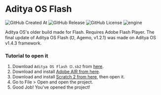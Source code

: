 # Aditya OS Flash

<img alt="GitHub Created At" src="https://img.shields.io/github/created-at/AdityaOS/Aditya-OS-Flash?color=%238a2be2"> <img alt="GitHub Release" src="https://img.shields.io/github/v/release/AdityaOS/Aditya-OS-Flash?color=%23a9e43a"> <img alt="GitHub License" src="https://img.shields.io/github/license/AdityaOS/Aditya-OS-Flash?color=blue"> <img alt="engine" src="https://img.shields.io/badge/engine-Scratch 2-orange">

Aditya OS's older build made for Flash. Requires Adobe Flash Player. The final update of Aditya OS Flash (℧, Agemo, v1.2.1) was made on Aditya OS v1.4.3 framework.

### Tutorial to open it

1. Download `Aditya OS Flash ℧.sb2` from [here](https://github.com/AdityaOS/Aditya-OS-Flash/blob/master/Aditya%20OS%20Flash%20%E2%84%A7.sb2).
2. Download and install [Adobe AIR from here](https://airsdk.harman.com/runtime).
3. Download and install [Scratch 2 from here](https://scratch.mit.edu/download/scratch2), then open it.
4. Go to File > Open and open the project.
5. Good Job! You've opened the project!
